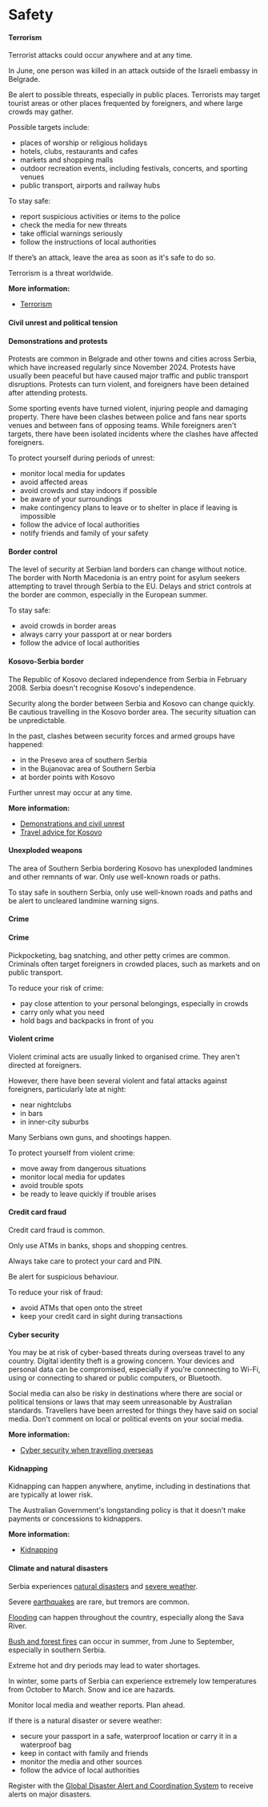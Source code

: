 # Safety

#### Terrorism

Terrorist attacks could occur anywhere and at any time. 

In June, one person was killed in an attack outside of the Israeli embassy in Belgrade.

Be alert to possible threats, especially in public places. Terrorists may target tourist areas or other places frequented by foreigners, and where large crowds may gather.

Possible targets include:

* places of worship or religious holidays
* hotels, clubs, restaurants and cafes
* markets and shopping malls
* outdoor recreation events, including festivals, concerts, and sporting venues
* public transport, airports and railway hubs

To stay safe:

* report suspicious activities or items to the police
* check the media for new threats
* take official warnings seriously
* follow the instructions of local authorities

If there’s an attack, leave the area as soon as it's safe to do so.

Terrorism is a threat worldwide.

**More information:**

* [Terrorism](/before-you-go/safety/terrorism "Terrorism")

#### Civil unrest and political tension

#### Demonstrations and protests

Protests are common in Belgrade and other towns and cities across Serbia, which have increased regularly since November 2024. Protests have usually been peaceful but have caused major traffic and public transport disruptions. Protests can turn violent, and foreigners have been detained after attending protests.

Some sporting events have turned violent, injuring people and damaging property. There have been clashes between police and fans near sports venues and between fans of opposing teams. While foreigners aren't targets, there have been isolated incidents where the clashes have affected foreigners.

To protect yourself during periods of unrest:

* monitor local media for updates
* avoid affected areas
* avoid crowds and stay indoors if possible
* be aware of your surroundings
* make contingency plans to leave or to shelter in place if leaving is impossible
* follow the advice of local authorities
* notify friends and family of your safety

#### Border control

The level of security at Serbian land borders can change without notice. The border with North Macedonia is an entry point for asylum seekers attempting to travel through Serbia to the EU. Delays and strict controls at the border are common, especially in the European summer.

To stay safe:

* avoid crowds in border areas
* always carry your passport at or near borders
* follow the advice of local authorities

#### Kosovo-Serbia border

The Republic of Kosovo declared independence from Serbia in February 2008. Serbia doesn't recognise Kosovo's independence.

Security along the border between Serbia and Kosovo can change quickly. Be cautious travelling in the Kosovo border area. The security situation can be unpredictable.

In the past, clashes between security forces and armed groups have happened:

* in the Presevo area of southern Serbia
* in the Bujanovac area of Southern Serbia
* at border points with Kosovo

Further unrest may occur at any time.

**More information:**

* [Demonstrations and civil unrest](/before-you-go/safety/protests-civil-unrest "Protests and civil unrest")
* [Travel advice for Kosovo](/destinations/europe/kosovo "Kosovo")

#### Unexploded weapons

The area of Southern Serbia bordering Kosovo has unexploded landmines and other remnants of war. Only use well-known roads or paths.

To stay safe in southern Serbia, only use well-known roads and paths and be alert to uncleared landmine warning signs.

#### Crime

#### Crime

Pickpocketing, bag snatching, and other petty crimes are common. Criminals often target foreigners in crowded places, such as markets and on public transport.

To reduce your risk of crime:

* pay close attention to your personal belongings, especially in crowds
* carry only what you need
* hold bags and backpacks in front of you

#### Violent crime

Violent criminal acts are usually linked to organised crime. They aren't directed at foreigners.

However, there have been several violent and fatal attacks against foreigners, particularly late at night:

* near nightclubs
* in bars
* in inner-city suburbs

Many Serbians own guns, and shootings happen. 

To protect yourself from violent crime:

* move away from dangerous situations
* monitor local media for updates
* avoid trouble spots
* be ready to leave quickly if trouble arises

#### Credit card fraud

Credit card fraud is common.

Only use ATMs in banks, shops and shopping centres.

Always take care to protect your card and PIN.

Be alert for suspicious behaviour.

To reduce your risk of fraud:

* avoid ATMs that open onto the street
* keep your credit card in sight during transactions

#### Cyber security

You may be at risk of cyber-based threats during overseas travel to any country. Digital identity theft is a growing concern. Your devices and personal data can be compromised, especially if you're connecting to Wi-Fi, using or connecting to shared or public computers, or Bluetooth. 

Social media can also be risky in destinations where there are social or political tensions or laws that may seem unreasonable by Australian standards. Travellers have been arrested for things they have said on social media. Don't comment on local or political events on your social media. 

**More information:**

* [Cyber security when travelling overseas](/before-you-go/staying-safe/cyber-security "Cyber security when travelling overseas")

#### Kidnapping

Kidnapping can happen anywhere, anytime, including in destinations that are typically at lower risk.  

The Australian Government's longstanding policy is that it doesn't make payments or concessions to kidnappers. 

**More information:**

* [Kidnapping](/before-you-go/safety/kidnapping "Reducing the risk of kidnapping")

#### Climate and natural disasters

Serbia experiences [natural disasters](/before-you-go/safety/natural-disasters "Staying safe when there's a natural disaster") and [severe weather](/while-youre-away/crisis-or-emergency/severe-weather-incident "There's a severe weather incident").

Severe [earthquakes](/before-you-go/safety/earthquakes-tsunamis "Earthquakes and tsunamis") are rare, but tremors are common.

[Flooding](/before-you-go/safety/natural-disasters "Staying safe when there's a natural disaster") can happen throughout the country, especially along the Sava River.

[Bush and forest fires](/before-you-go/safety/natural-disasters "Staying safe when there's a natural disaster") can occur in summer, from June to September, especially in southern Serbia.

Extreme hot and dry periods may lead to water shortages.

In winter, some parts of Serbia can experience extremely low temperatures from October to March. Snow and ice are hazards.

Monitor local media and weather reports. Plan ahead.

If there is a natural disaster or severe weather:

* secure your passport in a safe, waterproof location or carry it in a waterproof bag
* keep in contact with family and friends
* monitor the media and other sources
* follow the advice of local authorities

Register with the [Global Disaster Alert and Coordination System](http://www.gdacs.org/) to receive alerts on major disasters.